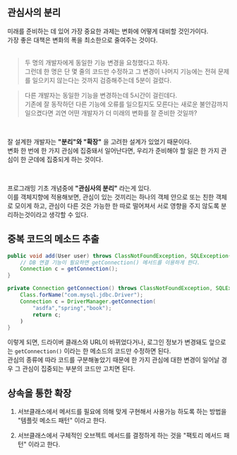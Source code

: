 ## 관심사의 분리
미래를 준비하는 데 있어 가장 중요한 과제는 변화에 어떻게 대비할 것인가이다.  
가장 좋은 대책은 변화의 폭을 최소한으로 줄여주는 것이다.  
<br>

> 두 명의 개발자에게 동일한 기능 변경을 요청했다고 하자.  
> 그런데 한 명은 단 몇 줄의 코드만 수정하고 그 변경이 나머지 기능에는 전혀 문제를 일으키지 않는다는 것까지 검증해주는데 5분이 걸렸다.  

> 다른 개발자는 동일한 기능을 변경하는데 5시간이 걸린데다.  
> 기존에 잘 동작하던 다른 기능에 오류를 일으킬지도 모른다는 새로운 불안감까지 일으켰다면 괴연 어떤 개발자가 더 미래의 변화를 잘 준비한 것일까?

<br>

잘 설계한 개발자는 **"분리"와 "확장"** 을 고려한 설계가 있었기 때문이다.  
변화 한 번에 한 가지 관심에 집중돼서 일어난다면, 우리가 준비해야 할 일은 한 가지 관심이 한 군데에 집중되게 하는 것이다.

<br>

프로그래밍 기초 개념중에 **"관심사의 분리"** 라는게 있다.  
이를 객체지향에 적용해보면, 관심이 있는 것끼리는 하나의 객체 안으로 또는 친한 객체로 모이게 하고, 관심이 다른 것은 가능한 한 따로 떨어져서 서로 영향을 주지 않도록 분리하는것이라고 생각할 수 있다.

## 중복 코드의 메소드 추출
```java
public void add(User user) throws ClassNotFoundException, SQLException{
    // DB 연결 기능이 필요하면 getConnection() 메서드를 이용하게 한다.
    Connection c = getConnection();
}

private Connection getConnection() throws ClassNotFoundException, SQLException{
    Class.forName("com.mysql.jdbc.Driver");
    Connection c = DriverManager.getConnection(
        "asdfa","spring","book");
        return c;
    )
}
```

이렇게 되면, 드라이버 클래스와 URL이 바뀌었다거나, 로그인 정보가 변경돼도 앞으로는 ``getConnection()`` 이라는 한 메소드의 코드만 수정하면 된다.  
관심의 종류에 따라 코드를 구분해놓았기 때문에 한 가지 관심에 대한 변경이 일어날 경우 그 관심이 집중되는 부분의 코드만 고치면 된다.

## 상속을 통한 확장
1. 서브클래스에서 메서드를 필요에 의해 맞게 구현해서 사용가능 하도록 하는 방법을 "템플릿 메소드 패턴" 이라고 한다.
   
2. 서브클래스에서 구체적인 오브젝트 메서드를 결정하게 하는 것을 "팩토리 메서드 패턴" 이라고 한다.